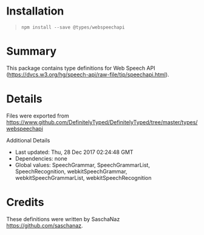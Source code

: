 # Installation
> `npm install --save @types/webspeechapi`

# Summary
This package contains type definitions for Web Speech API (https://dvcs.w3.org/hg/speech-api/raw-file/tip/speechapi.html).

# Details
Files were exported from https://www.github.com/DefinitelyTyped/DefinitelyTyped/tree/master/types/webspeechapi

Additional Details
 * Last updated: Thu, 28 Dec 2017 02:24:48 GMT
 * Dependencies: none
 * Global values: SpeechGrammar, SpeechGrammarList, SpeechRecognition, webkitSpeechGrammar, webkitSpeechGrammarList, webkitSpeechRecognition

# Credits
These definitions were written by SaschaNaz <https://github.com/saschanaz>.

